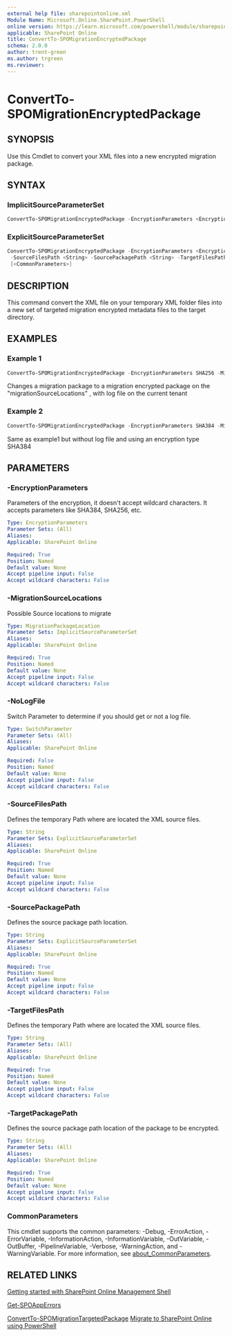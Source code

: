 ```yaml
---
external help file: sharepointonline.xml
Module Name: Microsoft.Online.SharePoint.PowerShell
online version: https://learn.microsoft.com/powershell/module/sharepoint-online/convertto-spomigrationencryptedpackage
applicable: SharePoint Online
title: ConvertTo-SPOMigrationEncryptedPackage
schema: 2.0.0
author: trent-green
ms.author: trgreen
ms.reviewer:
---
```


# ConvertTo-SPOMigrationEncryptedPackage

## SYNOPSIS

Use this Cmdlet to convert your XML files into a new encrypted migration package.

## SYNTAX

### ImplicitSourceParameterSet

```powershell
ConvertTo-SPOMigrationEncryptedPackage -EncryptionParameters <EncryptionParameters> -MigrationSourceLocations <MigrationPackageLocation> [-NoLogFile] -TargetFilesPath <String> -TargetPackagePath <String> [<CommonParameters>]
```

### ExplicitSourceParameterSet

```powershell
ConvertTo-SPOMigrationEncryptedPackage -EncryptionParameters <EncryptionParameters> [-NoLogFile]
 -SourceFilesPath <String> -SourcePackagePath <String> -TargetFilesPath <String> -TargetPackagePath <String>
 [<CommonParameters>]
```

## DESCRIPTION

This command convert the XML file on your temporary XML folder files into a new set of targeted migration encrypted metadata files to the target directory.

## EXAMPLES

### Example 1

```powershell
ConvertTo-SPOMigrationEncryptedPackage -EncryptionParameters SHA256 -MigrationSourceLocations $MigrationPackageLocation -NoLogFile -TargetFilesPath $TargetFilesPath -TargetPackagePath $TargetPackagePath
```

Changes a migration package to a migration encrypted package on the "migrationSourceLocations" , with log file on the current tenant

### Example 2

```powershell
ConvertTo-SPOMigrationEncryptedPackage -EncryptionParameters SHA384 -MigrationSourceLocations $MigrationPackageLocation  -TargetFilesPath $TargetFilesPath -TargetPackagePath $TargetPackagePath
```

Same as example1 but without log file and using an encryption type SHA384

## PARAMETERS

### -EncryptionParameters

Parameters of the encryption, it doesn't accept wildcard characters.
It accepts parameters like SHA384, SHA256, etc.

```yaml
Type: EncryptionParameters
Parameter Sets: (All)
Aliases:
Applicable: SharePoint Online

Required: True
Position: Named
Default value: None
Accept pipeline input: False
Accept wildcard characters: False
```

### -MigrationSourceLocations

Possible Source locations to migrate

```yaml
Type: MigrationPackageLocation
Parameter Sets: ImplicitSourceParameterSet
Aliases:
Applicable: SharePoint Online

Required: True
Position: Named
Default value: None
Accept pipeline input: False
Accept wildcard characters: False
```

### -NoLogFile

Switch Parameter to determine if you should get or not a log file.

```yaml
Type: SwitchParameter
Parameter Sets: (All)
Aliases:
Applicable: SharePoint Online

Required: False
Position: Named
Default value: None
Accept pipeline input: False
Accept wildcard characters: False
```

### -SourceFilesPath

Defines the temporary Path where are located the XML source files.

```yaml
Type: String
Parameter Sets: ExplicitSourceParameterSet
Aliases:
Applicable: SharePoint Online

Required: True
Position: Named
Default value: None
Accept pipeline input: False
Accept wildcard characters: False
```

### -SourcePackagePath

Defines the source package path location.

```yaml
Type: String
Parameter Sets: ExplicitSourceParameterSet
Aliases:
Applicable: SharePoint Online

Required: True
Position: Named
Default value: None
Accept pipeline input: False
Accept wildcard characters: False
```

### -TargetFilesPath

Defines the temporary Path where are located the XML source files.

```yaml
Type: String
Parameter Sets: (All)
Aliases:
Applicable: SharePoint Online

Required: True
Position: Named
Default value: None
Accept pipeline input: False
Accept wildcard characters: False
```

### -TargetPackagePath

Defines the source package path location of the package to be encrypted.

```yaml
Type: String
Parameter Sets: (All)
Aliases:
Applicable: SharePoint Online

Required: True
Position: Named
Default value: None
Accept pipeline input: False
Accept wildcard characters: False
```

### CommonParameters

This cmdlet supports the common parameters: -Debug, -ErrorAction, -ErrorVariable, -InformationAction, -InformationVariable, -OutVariable, -OutBuffer, -PipelineVariable, -Verbose, -WarningAction, and -WarningVariable. For more information, see [about_CommonParameters](https://go.microsoft.com/fwlink/?LinkID=113216).

## RELATED LINKS

[Getting started with SharePoint Online Management Shell](https://learn.microsoft.com/powershell/sharepoint/sharepoint-online/connect-sharepoint-online?view=sharepoint-ps)

[Get-SPOAppErrors](Get-SPOAppErrors.md)

[ConvertTo-SPOMigrationTargetedPackage](ConvertTo-SPOMigrationTargetedPackage.md)
[Migrate to SharePoint Online using PowerShell](https://learn.microsoft.com/sharepointmigration/overview-spmt-ps-cmdlets)
